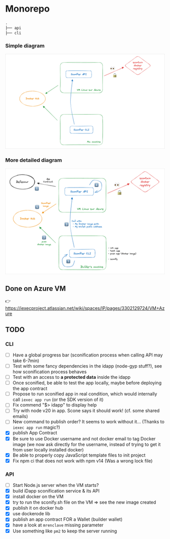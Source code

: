# Monorepo

```
.
├── api
├── cli
```

### Simple diagram

![Simple architecture diagram](quick-archi-diagram.png)

### More detailed diagram

![Detailed architecture diagram](archi-diagram.png)

## Done on Azure VM

👉 https://iexecproject.atlassian.net/wiki/spaces/IP/pages/3302129724/VM+Azure

## TODO

### CLI

- [ ] Have a global progress bar (sconification process when calling API may take 6-7min)
- [ ] Test with some fancy dependencies in the idapp (node-gyp stuff?), see how sconification process behaves
- [ ] Test with an access to **a protected data** inside the idapp
- [ ] Once sconified, be able to test the app locally, maybe before deploying the app contract
- [ ] Propose to run sconified app in real condition, which would internally call `iexec app run` (or the SDK version of it)
- [ ] Fix commend "$> idapp" to display help
- [ ] Try with node v20 in app. Scone says it should work! (cf. some shared emails)
- [ ] New command to publish order? It seems to work without it... (Thanks to `iexec app run` magic?)
- [X] publish App Contract
- [X] Be sure to use Docker username and not docker email to tag Docker image (we now ask directly for the username, instead of trying to get it from user locally installed docker)
- [X] Be able to properly copy JavaScript template files to init project
- [X] Fix npm ci that does not work with npm v14 (Was a wrong lock file)

### API

- [ ] Start Node.js server when the VM starts?
- [X] build iDapp sconification service & its API
- [X] install docker on the VM
- [X] try to run the sconify.sh file on the VM => see the new image created
- [X] publish it on docker hub
- [X] use dockerode lib
- [X] publish an app contract FOR a Wallet (builder wallet)
- [X] have a look at `mrenclave` missing parameter
- [X] Use something like `pm2` to keep the server running
